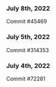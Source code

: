 ### July 8th, 2022

Commit #45469

### July 5th, 2022

Commit #314353


### July 4th, 2022

Commit #72281
